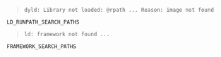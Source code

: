 > `dyld: Library not loaded: @rpath ... Reason: image not found`

`LD_RUNPATH_SEARCH_PATHS`

> `ld: framework not found ...`

`FRAMEWORK_SEARCH_PATHS`

